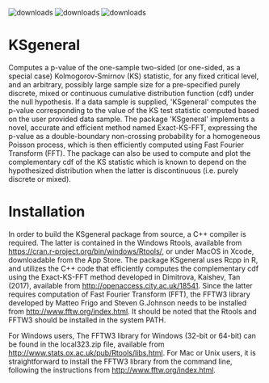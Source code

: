 ![downloads](https://cranlogs.r-pkg.org/badges/grand-total/KSgeneral)
![downloads](https://cranlogs.r-pkg.org/badges/KSgeneral)
![downloads](https://cranlogs.r-pkg.org/badges/last-week/KSgeneral)

# KSgeneral

Computes a p-value of the one-sample two-sided (or one-sided, as a special case) Kolmogorov-Smirnov (KS) statistic, for any fixed critical level, and an arbitrary, possibly large sample size for a pre-specified purely discrete, mixed or continuous cumulative distribution function (cdf) under the null hypothesis. If a data sample is supplied, 'KSgeneral' computes the p-value corresponding to the value of the KS test statistic computed based on the user provided data sample. The package 'KSgeneral' implements a novel, accurate and efficient method named Exact-KS-FFT, expressing the p-value as a double-boundary non-crossing probability for a homogeneous Poisson process, which is then efficiently computed using Fast Fourier Transform (FFT). The package can also be used to compute and plot the complementary cdf of the KS statistic which is known to depend on the hypothesized distribution when the latter is discontinuous (i.e. purely discrete or mixed).


# Installation
In order to build the KSgeneral package from source, a C++ compiler is required. The latter is contained in the Windows Rtools, available from https://cran.r-project.org/bin/windows/Rtools/, or under MacOS in Xcode, downloadable from the App Store.
The package KSgeneral uses Rcpp in R, and utilizes the C++ code that efficiently computes the complementary cdf using the Exact-KS-FFT method developed in Dimitrova, Kaishev, Tan (2017), available from http://openaccess.city.ac.uk/18541.
Since the latter requires computation of Fast Fourier Transform (FFT), the FFTW3 library developed by Matteo Frigo and Steven G.Johnson needs to be installed from http://www.fftw.org/index.html. 
It should be noted that the Rtools and FFTW3 should be installed in the system PATH.

For Windows users, The FFTW3 library for Windows (32-bit or 64-bit) can be found in the local323.zip file, available from http://www.stats.ox.ac.uk/pub/Rtools/libs.html.
For Mac or Unix users, it is straightforward to install the FFTW3 library from the command line, following the instructions from http://www.fftw.org/index.html.
